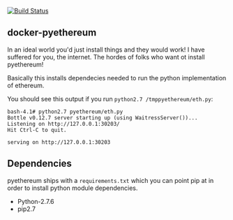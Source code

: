 [![Build Status](https://travis-ci.org/j-c-h-e-n-g/docker-pyethereum.png)](https://hub.docker.com/r/jcheng/docker-pyethereum)

docker-pyethereum
-----------------

In an ideal world you'd just install things and they would work! I have 
suffered for you, the internet. The hordes of folks who want ot install 
pyethereum!

Basically this installs dependecies needed to run the python 
implementation of ethereum.

You should see this output if you run `python2.7 /tmppyethereum/eth.py`:

    bash-4.1# python2.7 pyethereum/eth.py
    Bottle v0.12.7 server starting up (using WaitressServer())...
    Listening on http://127.0.0.1:30203/
    Hit Ctrl-C to quit.
    
    serving on http://127.0.0.1:30203


Dependencies
------------

pyethereum ships with a `requirements.txt` which you can point pip at
in order to install python module dependencies.

* Python-2.7.6
* pip2.7
